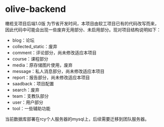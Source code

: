 # olive-backend
橄榄支项目后端1.0版
为节省开发时间，本项目由软工项目已有的代码改写而来，因此代码中可能会出现一些废弃无用部分、未启用部分。现对项目结构说明如下：

* blog：论坛
* collected_static：废弃
* comment：评论部分，尚未修改适应本项目
* course：课程部分
* media：原存储图片使用，废弃
* message：私人消息部分，尚未修改适应本项目
* report：报告部分，尚未修改适应本项目
* saadback：项目配置
* search：废弃
* team：支教队部分
* user：用户部分
* tool：一些辅助功能

当前数据库部署在rcy个人服务器的mysql上，后续需要迁移到团队服务器。
